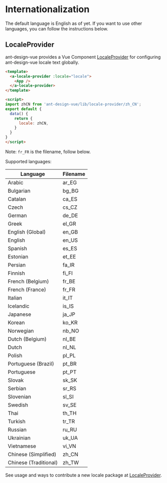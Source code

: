 
# Internationalization

The default language is English as of yet.
If you want to use other languages, you can follow the instructions below.

## LocaleProvider

ant-design-vue provides a Vue Component [LocaleProvider](/components/locale-provider) for configuring ant-design-vue locale text globally.

````html
<template>
  <a-locale-provider :locale="locale">
    <App />
  </a-locale-provider>
</template>

<script>
import zhCN from 'ant-design-vue/lib/locale-provider/zh_CN';
export default {
  data() {
    return {
      locale: zhCN,
    }
  }
}
</script>
````

Note: `fr_FR` is the filename, follow below.

Supported languages:

|Language|Filename|
|---|---|
|Arabic|ar_EG|
|Bulgarian|bg_BG|
|Catalan|ca_ES|
|Czech|cs_CZ|
|German|de_DE|
|Greek|el_GR|
|English (Global)|en_GB|
|English|en_US|
|Spanish|es_ES|
|Estonian|et_EE|
|Persian|fa_IR|
|Finnish|fi_FI|
|French (Belgium)|fr_BE|
|French (France)|fr_FR|
|Italian|it_IT|
|Icelandic|is_IS|
|Japanese|ja_JP|
|Korean|ko_KR|
|Norwegian|nb_NO|
|Dutch (Belgium)|nl_BE|
|Dutch|nl_NL|
|Polish|pl_PL|
|Portuguese (Brazil)|pt_BR|
|Portuguese|pt_PT|
|Slovak|sk_SK|
|Serbian|sr_RS|
|Slovenian|sl_SI|
|Swedish|sv_SE|
|Thai|th_TH|
|Turkish|tr_TR|
|Russian|ru_RU|
|Ukrainian|uk_UA|
|Vietnamese|vi_VN|
|Chinese (Simplified)|zh_CN|
|Chinese (Traditional)|zh_TW|

See usage and ways to contribute a new locale package at [LocaleProvider](/components/locale-provider).

